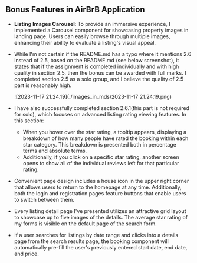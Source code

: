 ## Bonus Features in AirBrB Application

- **Listing Images Carousel**: To provide an immersive experience, I implemented a Carousel component for showcasing property images in landing page. Users can easily browse through multiple images, enhancing their ability to evaluate a listing's visual appeal.

- While I'm not certain if the README.md has a typo where it mentions 2.6 instead of 2.5, based on the README.md (see below screenshot), it states that if the assignment is completed individually and with high quality in section 2.5, then the bonus can be awarded with full marks. I completed section 2.5 as a solo group, and I believe the quality of 2.5 part is reasonably high.

  ![2023-11-17 21.24.19](./images_in_mds/2023-11-17 21.24.19.png)

- I have also successfully completed section 2.6.1(this part is not required for solo), which focuses on advanced listing rating viewing features. In this section:

  - When you hover over the star rating, a tooltip appears, displaying a breakdown of how many people have rated the booking within each star category. This breakdown is presented both in percentage terms and absolute terms.
  - Additionally, if you click on a specific star rating, another screen opens to show all of the individual reviews left for that particular rating.

- Convenient page design includes a house icon in the upper right corner that allows users to return to the homepage at any time. Additionally, both the login and registration pages feature buttons that enable users to switch between them.

- Every listing detail page I've presented utilizes an attractive grid layout to showcase up to five images of the details. The average star rating of my forms is visible on the default page of the search form.

- If a user searches for listings by date range and clicks into a details page from the search results page, the booking component will automatically pre-fill the user's previously entered start date, end date, and price.

  



